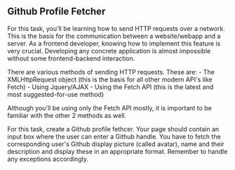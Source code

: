 ## Github Profile Fetcher

For this task, you'll be learning how to send HTTP requests over a network. This is the basis for the communication between a website/webapp and a server. As a frontend developer, knowing how to implement this feature is very crucial. Developing any concrete application is almost impossible without some frontend-backend interaction. 

There are various methods of sending HTTP requests. These are:
    - The XMLHttpRequest object (this is the basis for all other modern API's like Fetch)
    - Using Jquery/AJAX
    - Using the Fetch API (this is the latest and most suggested-for-use method)

Although you'll be using only the Fetch API mostly, it is important to be familiar with the other 2 methods as well.

For this task, create a Github profile fethcer. Your page should contain an input box where the user can enter a Github handle. You have to fetch the corresponding user's Github display picture (called avatar), name and their description and display these in an appropriate format. Remember to handle any exceptions accordingly.